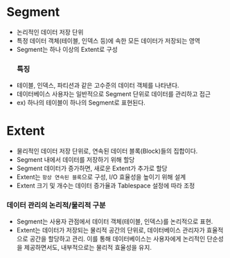 <h1 id="segment">Segment</h1>
<ul>
<li>논리적인 데이터 저장 단위</li>
<li>특정 데이터 객체(테이블, 인덱스 등)에 속한 모든 데이터가 저장되는 영역</li>
<li>Segment는 하나 이상의 Extent로 구성<h3 id="특징">특징</h3>
</li>
<li>테이블, 인덱스, 파티션과 같은 고수준의 데이터 객체를 나타낸다.</li>
<li>데이터베이스 사용자는 일반적으로 Segment 단위로 데이터를 관리하고 접근</li>
<li>ex) 하나의 테이블이 하나의 Segment로 표현된다.</li>
</ul>
<h1 id="extent">Extent</h1>
<ul>
<li>물리적인 데이터 저장 단위로, 연속된 데이터 블록(Block)들의 집합이다.</li>
<li>Segment 내에서 데이터를 저장하기 위해 할당</li>
<li>Segment 데이터가 증가하면, 새로운 Extent가 추가로 할당</li>
<li>Extent는 <code>항상 연속된 블록</code>으로 구성, I/O 효율성을 높이기 위해 설계</li>
<li>Extent 크기 및 개수는 데이터 증가율과 Tablespace 설정에 따라 조정</li>
</ul>
<h3 id="데이터-관리의-논리적물리적-구분">데이터 관리의 논리적/물리적 구분</h3>
<ul>
<li>Segment는 사용자 관점에서 데이터 객체(테이블, 인덱스)를 논리적으로 표현.</li>
<li>Extent는 데이터가 저장되는 물리적 공간의 단위로, 데이터베이스 관리자가 효율적으로 공간을 할당하고 관리.
이를 통해 데이터베이스는 사용자에게 논리적인 단순성을 제공하면서도, 내부적으로는 물리적 효율성을 유지.</li>
</ul>